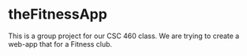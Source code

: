 # theFitnessApp
This is a group project for our CSC 460 class. We are trying to create a web-app that for a Fitness club.
